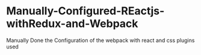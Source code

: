 # Manually-Configured-REactjs-withRedux-and-Webpack
Manually Done the Configuration of the webpack with react and css plugins used
